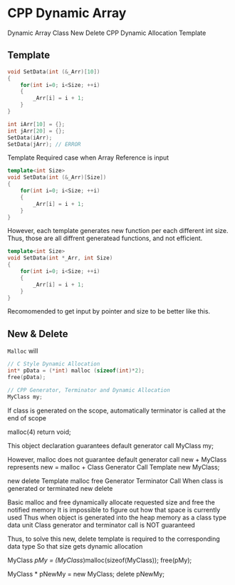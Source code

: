 ﻿
# CPP Dynamic Array 

Dynamic Array Class 
New Delete CPP Dynamic Allocation 
Template 

## Template 

```c++
void SetData(int (&_Arr)[10])
{
    for(int i=0; i<Size; ++i)
    {
        _Arr[i] = i + 1; 
    }
}

int iArr[10] = {}; 
int jArr[20] = {}; 
SetData(iArr);
SetData(jArr); // ERROR 
```
Template Required case when Array Reference is input 

```c++
template<int Size>
void SetData(int (&_Arr)[Size])
{
    for(int i=0; i<Size; ++i)
    {
        _Arr[i] = i + 1; 
    }
}
```

However, each template generates new function per each different int size. 
Thus, those are all diffrent generatead functions, and not efficient. 

```c++
template<int Size>
void SetData(int *_Arr, int Size)
{
    for(int i=0; i<Size; ++i)
    {
        _Arr[i] = i + 1; 
    }
}
```
Recomomended to get input by pointer and size to be better like this. 

## New & Delete 

`Malloc` will 

```c++
// C Style Dynamic Allocation 
int* pData = (*int) malloc (sizeof(int)*2); 
free(pData);

// CPP Generator, Terminator and Dynamic Allocation 
MyClass my; 

```
If class is generated on the scope, automatically terminator is called at the end of scope

malloc(4) return void; 

This object declaration guarantees default generator call 
MyClass my; 

However, malloc does not guarantee default generator call 
new + MyClass represents 
new = malloc + Class Generator Call Template 
new MyClass; 



new delete Template malloc free
Generator Terminator Call 
When class is generated or terminated new delete 

Basic malloc and free dynamically allocate requested size and free the notified memory 
It is impossible to figure out how that space is currently used 
Thus when object is generated into the heap memory as a class type data unit 
Class generator and terminator call is NOT guaranteed 

Thus, to solve this new, delete template is required to the corresponding data type 
So that size gets dynamic allocation 

MyClass *pMy = (MyClass*)malloc(sizeof(MyClass)); 
free(pMy); 

MyClass * pNewMy = new MyClass; 
delete pNewMy; 

